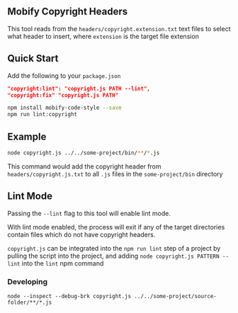 ## Mobify Copyright Headers

This tool reads from the `headers/copyright.extension.txt` text files to select what header to insert, where `extension` is the target file extension

## Quick Start

Add the following to your `package.json`

```json
"copyright:lint": "copyright.js PATH --lint",
"copyright:fix" "copyright.js PATH"
```

```bash
npm install mobify-code-style --save
npm run lint:copyright
```

## Example

```bash
node copyright.js ../../some-project/bin/**/*.js
```

This command would add the copyright header from `headers/copyright.js.txt` to all `.js` files in the  `some-project/bin` directory

## Lint Mode

Passing the `--lint` flag to this tool will enable lint mode.

With lint mode enabled, the process will exit if any of the target directories contain files which do not have copyright headers.

`copyright.js` can be integrated into the `npm run lint` step of a project by pulling the script into the project, and adding `node copyright.js PATTERN --lint` into the `lint` npm command

### Developing

`node --inspect --debug-brk copyright.js ../../some-project/source-folder/**/*.js`
